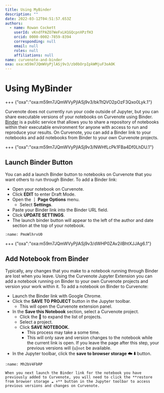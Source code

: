 ```yaml
---
title: Using MyBinder
description: ""
date: 2022-03-12T04:51:57.653Z
authors:
  - name: Rowan Cockett
    userId: vKndfPAZO7WeFxLH1GQcpnXPzfH3
    orcid: 0000-0002-7859-8394
    corresponding: null
    email: null
    roles: null
    affiliations: null
name: curvenote-and-binder
oxa: oxa:m59m7JQmWVyPjlASj9v3/zb0bOrpIpkWMjuF3oAOK
---
```


# Using MyBinder

+++ {"oxa":"oxa:m59m7JQmWVyPjlASj9v3/bkTtQVO2pOzF3Qxo0Lyk.1"}

Curvenote does not currently run your code outside of Jupyter, but you can share executable versions of your notebooks on Curvenote using Binder. [Binder](https://mybinder.org/) is a public service that allows you to share a repository of notebooks within their executable environment for anyone with access to run and reproduce your results. On Curvenote, you can add a Binder link to your notebooks and add notebooks from Binder to your own Curvenote projects.

+++ {"oxa":"oxa:m59m7JQmWVyPjlASj9v3/NWHfLcPk1FBa4Df0LhDU.1"}

## Launch Binder Button

You can add a launch Binder button to notebooks on Curvenote that you want others to run through Binder. To add a Binder link:

* Open your notebook on Curvenote.
* Click **EDIT** to enter Draft Mode.
* Open the $\mathbf{\vdots}$ **Page Options** menu.
  * Select **Settings**.
* Paste your Binder link into the Binder URL field.
* Click **UPDATE SETTINGS**.
* The launch binder button will appear to the left of the author and date section at the top of your notebook.

```{figure} images/m59m7JQmWVyPjlASj9v3-AFDkVc7PqgAdn31Yrpur-v1.gif
:name: PmoWlhrvU0
```

+++ {"oxa":"oxa:m59m7JQmWVyPjlASj9v3/dWHP0ZAv2iIBhtXJJAg6.1"}

## Add Notebook from Binder

Typically, any changes that you make to a notebook running through Binder are lost when you leave. Using the Curvenote Jupyter Extension you can add a notebook running on Binder to your own Curvenote projects and version your work within it. To add a notebook on Binder to Curvenote:

* Launch the Binder link with Google Chrome.
* Click the **SAVE TO PROJECT** button in the Jupyter toolbar.
  * This will open the Curvenote extension panel.
* In the **Save this Notebook** section, select a Curvenote project.
  * Click the 🔽 to expand the list of projects.
  * Select a project.
  * Click **SAVE NOTEBOOK.**
    * This process may take a some time.
    * This will only save and version changes to the notebook while the current link is open. If you leave the page after this step, your previous versions will {u}`not` be available.
* In the Jupyter toolbar, click the **save to browser storage ☁️ ⬇️** button.

```{figure} images/m59m7JQmWVyPjlASj9v3-YAtwwYBQhAXQ43dV3Ijk-v1.gif
:name: Mh2bV4FbRP
```

````{danger}
When you next launch the Binder link for the notebook you have previously added to Curvenote, you will need to click the **restore from browser storage ☁️ ⬆️** button in the Jupyter toolbar to access previous versions and changes on Curvenote.

````

